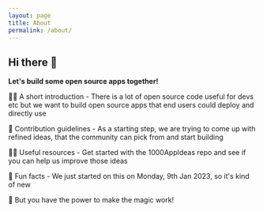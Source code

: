 ```yaml
---
layout: page
title: About
permalink: /about/
---
```


## Hi there 👋

**Let's build some open source apps together!**

🙋‍♀️ A short introduction - There is a lot of open source code useful for devs etc but we want to build open source apps that end users could deploy and directly use

🌈 Contribution guidelines - As a starting step, we are trying to come up with refined ideas, that the community can pick from and start building

👩‍💻 Useful resources - Get started with the 1000AppIdeas repo and see if you can help us improve those ideas

🍿 Fun facts - We just started on this on Monday, 9th Jan 2023, so it's kind of new

🧙 But you have the power to make the magic work!
